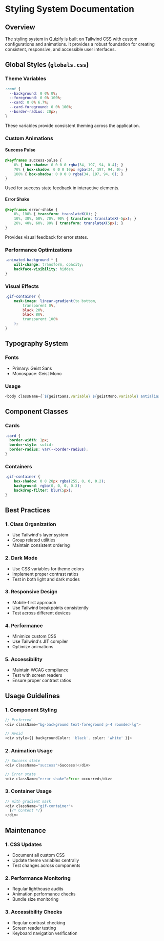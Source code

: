 # Styling System Documentation

## Overview
The styling system in Quizify is built on Tailwind CSS with custom configurations and animations. It provides a robust foundation for creating consistent, responsive, and accessible user interfaces.

## Global Styles (`globals.css`)

### Theme Variables
```css
:root {
  --background: 0 0% 0%;
  --foreground: 0 0% 100%;
  --card: 0 0% 6.7%;
  --card-foreground: 0 0% 100%;
  --border-radius: 20px;
}
```

These variables provide consistent theming across the application.

### Custom Animations

#### Success Pulse
```css
@keyframes success-pulse {
    0% { box-shadow: 0 0 0 0 rgba(34, 197, 94, 0.4); }
    70% { box-shadow: 0 0 0 10px rgba(34, 197, 94, 0); }
    100% { box-shadow: 0 0 0 0 rgba(34, 197, 94, 0); }
}
```
Used for success state feedback in interactive elements.

#### Error Shake
```css
@keyframes error-shake {
    0%, 100% { transform: translateX(0); }
    10%, 30%, 50%, 70%, 90% { transform: translateX(-5px); }
    20%, 40%, 60%, 80% { transform: translateX(5px); }
}
```
Provides visual feedback for error states.

### Performance Optimizations
```css
.animated-background * {
    will-change: transform, opacity;
    backface-visibility: hidden;
}
```

### Visual Effects
```css
.gif-container {
    mask-image: linear-gradient(to bottom, 
        transparent 0%,
        black 20%,
        black 80%,
        transparent 100%
    );
}
```

## Typography System

### Fonts
- Primary: Geist Sans
- Monospace: Geist Mono

### Usage
```typescript
<body className={`${geistSans.variable} ${geistMono.variable} antialiased`}>
```

## Component Classes

### Cards
```css
.card {
  border-width: 1px;
  border-style: solid;
  border-radius: var(--border-radius);
}
```

### Containers
```css
.gif-container {
    box-shadow: 0 0 20px rgba(255, 0, 0, 0.2);
    background: rgba(0, 0, 0, 0.3);
    backdrop-filter: blur(5px);
}
```

## Best Practices

### 1. Class Organization
- Use Tailwind's layer system
- Group related utilities
- Maintain consistent ordering

### 2. Dark Mode
- Use CSS variables for theme colors
- Implement proper contrast ratios
- Test in both light and dark modes

### 3. Responsive Design
- Mobile-first approach
- Use Tailwind breakpoints consistently
- Test across different devices

### 4. Performance
- Minimize custom CSS
- Use Tailwind's JIT compiler
- Optimize animations

### 5. Accessibility
- Maintain WCAG compliance
- Test with screen readers
- Ensure proper contrast ratios

## Usage Guidelines

### 1. Component Styling
```typescript
// Preferred
<div className="bg-background text-foreground p-4 rounded-lg">

// Avoid
<div style={{ backgroundColor: 'black', color: 'white' }}>
```

### 2. Animation Usage
```typescript
// Success state
<div className="success">Success!</div>

// Error state
<div className="error-shake">Error occurred</div>
```

### 3. Container Usage
```typescript
// With gradient mask
<div className="gif-container">
  {/* Content */}
</div>
```

## Maintenance

### 1. CSS Updates
- Document all custom CSS
- Update theme variables centrally
- Test changes across components

### 2. Performance Monitoring
- Regular lighthouse audits
- Animation performance checks
- Bundle size monitoring

### 3. Accessibility Checks
- Regular contrast checking
- Screen reader testing
- Keyboard navigation verification 